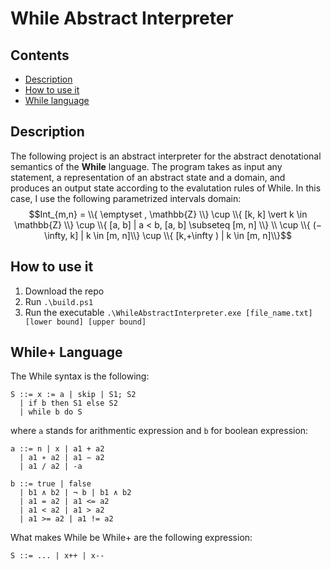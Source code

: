 # While Abstract Interpreter
## Contents
- [Description](#description)
- [How to use it](#how-to-use-it)
- [While language](#while+-language)

## Description
The following project is an abstract interpreter for the abstract denotational semantics of the **While** language. 
The program takes as input any statement, a representation of an abstract state and a domain, and produces an output state according to the evalutation rules of While. 
In this case, I use the following parametrized intervals domain:
$$Int_{m,n} =  \\{ \emptyset , \mathbb{Z} \\} \cup \\{ [k, k] \vert k \in \mathbb{Z} \\} \cup
\\{ [a, b] | a < b, [a, b] \subseteq [m, n] \\} \\ \cup \\{ (−\infty, k] | k \in [m, n]\\} \cup \\{ [k,+\infty ) | k \in [m, n]\\}$$

## How to use it
1. Download the repo
2. Run `.\build.ps1`
3. Run the executable `.\WhileAbstractInterpreter.exe [file_name.txt] [lower bound] [upper bound] `

## While+ Language
The While syntax is the following:
```
S ::= x := a | skip | S1; S2
  | if b then S1 else S2
  | while b do S
```
where `a` stands for arithmentic expression and `b` for boolean expression:
```
a ::= n | x | a1 + a2
  | a1 ∗ a2 | a1 − a2
  | a1 / a2 | -a

b ::= true | false 
  | b1 ∧ b2 | ¬ b | b1 ∧ b2
  | a1 = a2 | a1 <= a2
  | a1 < a2 | a1 > a2
  | a1 >= a2 | a1 != a2 
```
What makes While be While+ are the following expression:
```
S ::= ... | x++ | x-- 
```






